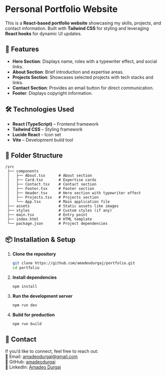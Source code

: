 # **Personal Portfolio Website**

This is a **React-based portfolio website** showcasing my skills, projects, and contact information. Built with **Tailwind CSS** for styling and leveraging **React hooks** for dynamic UI updates.

## **🚀 Features**

- **Hero Section**: Displays name, roles with a typewriter effect, and social links.
- **About Section**: Brief introduction and expertise areas.
- **Projects Section**: Showcases selected projects with tech stacks and links.
- **Contact Section**: Provides an email button for direct communication.
- **Footer**: Displays copyright information.

## **🛠️ Technologies Used**

- **React (TypeScript)** – Frontend framework
- **Tailwind CSS** – Styling framework
- **Lucide React** – Icon set
- **Vite** – Development build tool

## **📂 Folder Structure**

```
/src
 ├── components
 │   ├── About.tsx      # About section
 │   ├── Card.tsx       # Expertise cards
 │   ├── Contact.tsx    # Contact section
 │   ├── Footer.tsx     # Footer section
 │   ├── Header.tsx     # Hero section with typewriter effect
 │   ├── Projects.tsx   # Projects section
 │   └── App.tsx        # Main application file
 ├── assets             # Static assets like images
 ├── styles             # Custom styles (if any)
 ├── main.tsx           # Entry point
 ├── index.html         # HTML template
 └── package.json       # Project dependencies
```

## **📦 Installation & Setup**

1. **Clone the repository**
   ```sh
   git clone https://github.com/amadeodurgaj/portfolio.git
   cd portfolio
   ```

2. **Install dependencies**
   ```sh
   npm install
   ```

3. **Run the development server**
   ```sh
   npm run dev
   ```

4. **Build for production**
   ```sh
   npm run build
   ```

## **📧 Contact**

If you’d like to connect, feel free to reach out:  
📩 Email: [amadeodurgaj@gmail.com](mailto:amadeodurgaj@gmail.com)  
🐙 GitHub: [amadeodurgaj](https://github.com/amadeodurgaj)  
🔗 LinkedIn: [Amadeo Durgaj](https://www.linkedin.com/in/amadeo-durgaj-b1a132256/)

